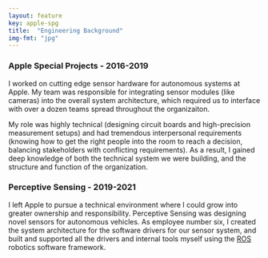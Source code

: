 ```yaml
---
layout: feature
key: apple-spg
title:  "Engineering Background"
img-fmt: "jpg"
---
```


### Apple Special Projects - 2016-2019

I worked on cutting edge sensor hardware for autonomous systems at Apple. My team was responsible for integrating sensor modules (like cameras) into the overall system architecture, which required us to interface with over a dozen teams spread throughout the organizaiton.

My role was highly technical (designing circuit boards and high-precision measurement setups) and had tremendous interpersonal requirements (knowing how to get the right people into the room to reach a decision, balancing stakeholders with conflicting requirements). As a result, I gained deep knowledge of both the technical system we were building, and the structure and function of the organization.

### Perceptive Sensing - 2019-2021

I left Apple to pursue a technical environment where I could grow into greater ownership and responsibility. Perceptive Sensing was designing novel sensors for autonomous vehicles. As employee number six, I created the system architecture for the software drivers for our sensor system, and built and supported all the drivers and internal tools myself using the [ROS](https://www.ros.org/blog/why-ros/) robotics software framework.